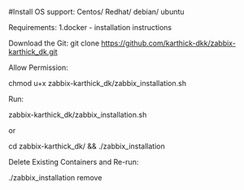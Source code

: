 #Install
OS support:
Centos/ Redhat/ debian/ ubuntu

Requirements:
1.docker - installation instructions

Download the Git:
git clone https://github.com/karthick-dkk/zabbix-karthick_dk.git

Allow Permission:

chmod u+x  zabbix-karthick_dk/zabbix_installation.sh

Run:

zabbix-karthick_dk/zabbix_installation.sh

or 

cd zabbix-karthick_dk/  &&  ./zabbix_installation

Delete Existing Containers and Re-run:

./zabbix_installation remove

